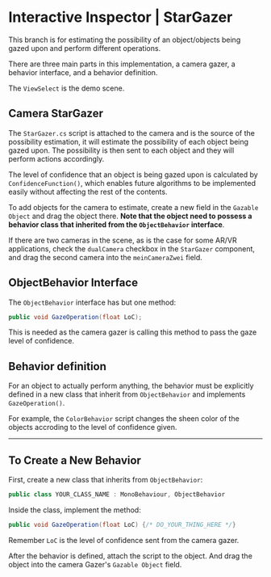 # Interactive Inspector | StarGazer

This branch is for estimating the possibility of an object/objects being gazed upon and
perform different operations. 

There are three main parts in this implementation, a camera gazer, a behavior interface, 
and a behavior definition. 

The `ViewSelect` is the demo scene. 

## Camera StarGazer 

The `StarGazer.cs` script is attached to the camera and is the source of the possibility 
estimation, it will estimate the possibility of each object being gazed upon. 
The possibility is then sent to each object and they will perform actions accordingly. 

The level of confidence that an object is being gazed upon is calculated by `ConfidenceFunction()`,
which enables future algorithms to be implemented easily without affecting the rest of the
contents. 

To add objects for the camera to estimate, create a new field in the `Gazable Object` and
drag the object there. **Note that the object need to possess a behavior class that inherited from 
the `ObjectBehavior` interface**. 

If there are two cameras in the scene, as is the case for some AR/VR applications, check the 
`dualCamera` checkbox in the `StarGazer` component, and drag the second camera into the 
`meinCameraZwei` field. 

## ObjectBehavior Interface

The `ObjectBehavior` interface has but one method:

```c#
public void GazeOperation(float LoC);
```

This is needed as the camera gazer is calling this method to pass the gaze level of confidence. 

## Behavior definition 

For an object to actually perform anything, the behavior must be explicitly defined in a new class
that inherit from `ObjectBehavior` and implements `GazeOperation()`. 

For example, the `ColorBehavior` script changes the sheen color of the objects accroding to the 
level of confidence given. 

<hr /> 

## To Create a New Behavior 

First, create a new class that inherits from `ObjectBehavior`:

```c#
public class YOUR_CLASS_NAME : MonoBehaviour, ObjectBehavior
```

Inside the class, implement the method:

```c#
public void GazeOperation(float LoC) {/* DO_YOUR_THING_HERE */}
```

Remember `LoC` is the level of confidence sent from the camera gazer. 

After the behavior is defined, attach the script to the object. And drag the object into the 
camera Gazer's `Gazable Object` field. 
